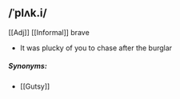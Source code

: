 ## /ˈplʌk.i/  
[[Adj]]  [[Informal]]
brave

- It was plucky of you to chase after the burglar

##### Synonyms:
- [[Gutsy]]